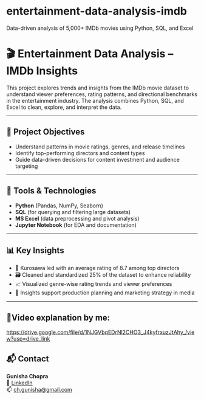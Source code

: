 # entertainment-data-analysis-imdb
Data-driven analysis of 5,000+ IMDb movies using Python, SQL, and Excel

# 🎬 Entertainment Data Analysis – IMDb Insights

This project explores trends and insights from the IMDb movie dataset to understand viewer preferences, rating patterns, and directional benchmarks in the entertainment industry. The analysis combines Python, SQL, and Excel to clean, explore, and interpret the data.

---

## 📌 Project Objectives

- Understand patterns in movie ratings, genres, and release timelines
- Identify top-performing directors and content types
- Guide data-driven decisions for content investment and audience targeting

---

## 🔧 Tools & Technologies

- **Python** (Pandas, NumPy, Seaborn)
- **SQL** (for querying and filtering large datasets)
- **MS Excel** (data preprocessing and pivot analysis)
- **Jupyter Notebook** (for EDA and documentation)

---

## 📊 Key Insights

- 🎥 Kurosawa led with an average rating of 8.7 among top directors  
- 🗃️ Cleaned and standardized 25% of the dataset to enhance reliability  
- 📈 Visualized genre-wise rating trends and viewer preferences  
- 🎯 Insights support production planning and marketing strategy in media

---
## 🎥Video explanation by me:
https://drive.google.com/file/d/1NJGVbqEDrNl2CHO3_J4kyfrxuzJtAhy_/view?usp=drive_link
## 📬 Contact

**Gunisha Chopra**  
🔗 [LinkedIn](https://www.linkedin.com/in/gunisha-chopra-b16768262/)  
📫 ch.gunisha@gmail.com
